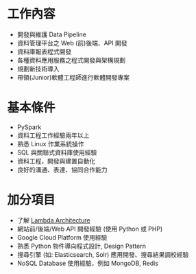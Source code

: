 # 工作內容

* 開發與維護 Data Pipeline 
* 資料管理平台之 Web (前)後端、API 開發
* 資料庫報表程式開發
* 各種資料應用服務之程式開發與架構規劃
* 規劃新技術導入 
* 帶領(Junior)軟體工程師進行軟體開發專案

# 基本條件

* PySpark
* 資料工程工作經驗兩年以上
* 熟悉 Linux 作業系統操作
* SQL 與關聯式資料庫使用經驗
* 資料工程，開發與建置自動化
* 良好的溝通、表達、協同合作能力

# 加分項目
* 了解 [Lambda Architecture](https://www.wikiwand.com/en/Lambda_architecture)
* 網站前/後端/Web API 開發經驗 (使用 Python 或 PHP)
* Google Cloud Platform 使用經驗
* 熟悉 Python 物件導向程式設計, Design Pattern
* 搜尋引擎 (如: Elasticsearch, Solr) 應用開發、搜尋結果調校經驗
* NoSQL Database 使用經驗，例如 MongoDB, Redis
